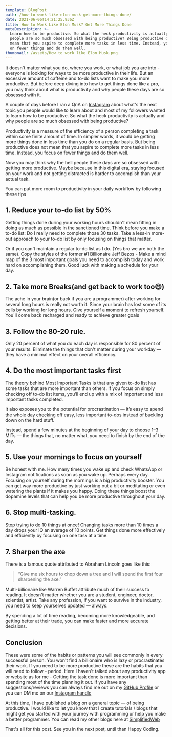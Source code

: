 ```yaml
---
template: BlogPost
path: /how-to-work-like-elon-musk-get-more-things-done/
date: 2021-06-06T14:21:25.936Z
title: How to Work Like Elon Musk? Get More Things Done
metaDescription: >-
  Learn how to be productive. So what the heck productivity is actually and why
  people are so much obsessed with being productive? Being productive does not
  mean that you aspire to complete more tasks in less time. Instead, you focus
  on fewer things and do them well.
thumbnail: /assets/How to work like Elon Musk.png
---
```

It doesn't matter what you do, where you work, or what job you are into - everyone is looking for ways to be more productive in their life. But an excessive amount of caffeine and to-do lists want to make you more productive. But before deep diving into how to get things done like a pro, you may think about what is productivity and why people these days are so obsessed with it.

A couple of days before I ran a QnA on [Instagram](https://instagram.com/zeroday.in) about what's the next topic you people would like to learn about and most of my followers wanted to learn how to be productive. So what the heck productivity is actually and why people are so much obsessed with being productive?

Productivity is a measure of the efficiency of a person completing a task within some finite amount of time. In simpler words, it would be getting more things done in less time than you do on a regular basis. But being productive does not mean that you aspire to complete more tasks in less time. Instead, you focus on fewer things and do them well.

Now you may think why the hell people these days are so obsessed with getting more productive. Maybe because in this digital era, staying focused on your work and not getting distracted is harder to accomplish than your actual task.

You can put more room to productivity in your daily workflow by following these tips

## 1. Reduce your to-do list by 50%

Getting things done during your working hours shouldn't mean fitting in doing as much as possible in the sanctioned time. Think before you make a to-do list: Do I really need to complete those 30 tasks. Take a less-in more-out approach to your to-do list by only focusing on things that matter. 

Or if you can't maintain a regular to-do list as I do. (Yes bro we are both the same). Copy the styles of the former #1 Billionaire Jeff Bezos - Make a mind map of the 3 most important goals you need to accomplish today and work hard on accomplishing them. Good luck with making a schedule for your day.

## 2. Take more Breaks(and get back to work too😄)

The ache in your brain(or back if you are a programmer) after working for several long hours is really not worth it. Since your brain has lost some of its cells by working for long hours. Give yourself a moment to refresh yourself. You'll come back recharged and ready to achieve greater goals

## 3. Follow the 80-20 rule.

Only 20 percent of what you do each day is responsible for 80 percent of your results. Eliminate the things that don't matter during your workday — they have a minimal effect on your overall efficiency. 

## 4. Do the most important tasks first

The theory behind Most Important Tasks is that any given to-do list has some tasks that are more important than others. If you focus on simply checking off to-do list items, you’ll end up with a mix of important and less important tasks completed.

It also exposes you to the potential for procrastination — it’s easy to spend the whole day checking off easy, less important to-dos instead of buckling down on the hard stuff.

Instead, spend a few minutes at the beginning of your day to choose 1–3 MITs — the things that, no matter what, you need to finish by the end of the day.

## 5. Use your mornings to focus on yourself

Be honest with me. How many times you wake up and check WhatsApp or Instagram notifications as soon as you wake up. Perhaps every day. Focusing on yourself during the mornings is a big productivity booster. You can get way more productive by just working out a bit or meditating or even watering the plants if it makes you happy. Doing these things boost the dopamine levels that can help you be more productive throughout your day.

## 6. Stop multi-tasking.

Stop trying to do 10 things at once! Changing tasks more than 10 times a day drops your IQ an average of 10 points. Get things done more effectively and efficiently by focusing on one task at a time.

## 7. Sharpen the axe

There is a famous quote attributed to Abraham Lincoln goes like this:

> “Give me six hours to chop down a tree and I will spend the first four sharpening the axe.”

Multi-billionaire like Warren Buffet attribute much of their success to reading. It doesn't matter whether you are a student, engineer, doctor, scientist, artist. Take any profession, if you want to survive in the industry, you need to keep yourselves updated — always. 

By spending a lot of time reading, becoming more knowledgeable, and getting better at their trade, you can make faster and more accurate decisions.

## Conclusion

These were some of the habits or patterns you will see commonly in every successful person. You won't find a billionaire who is lazy or procrastinates their work. If you need to be more productive these are the habits that you will need to follow - period. Here I haven't talked about any productivity app or website as for me - Getting the task done is more important than spending most of the time planning it out. If you have any suggestions/reviews you can always find me out on my [GitHub Profile](https://github.com/Dev-Mehta/) or you can DM me on our [Instagram handle](https://instagram.com/zeroday.in) 

At this time, I have published a blog on a general topic — of being productive. I would like to let you know that I create tutorials / blogs that might get you started with your journey with programming or help you make a better programmer. You can read my other blogs here at [SimplifiedWeb](https://simplifiedweb.netlify.app/)

That's all for this post. See you in the next post, until than Happy Coding.
